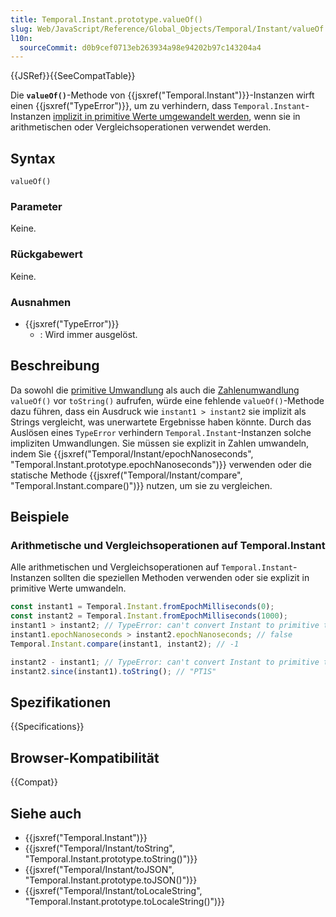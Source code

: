 ```yaml
---
title: Temporal.Instant.prototype.valueOf()
slug: Web/JavaScript/Reference/Global_Objects/Temporal/Instant/valueOf
l10n:
  sourceCommit: d0b9cef0713eb263934a98e94202b97c143204a4
---
```


{{JSRef}}{{SeeCompatTable}}

Die **`valueOf()`**-Methode von {{jsxref("Temporal.Instant")}}-Instanzen wirft einen {{jsxref("TypeError")}}, um zu verhindern, dass `Temporal.Instant`-Instanzen [implizit in primitive Werte umgewandelt werden](/de/docs/Web/JavaScript/Data_structures#primitive_coercion), wenn sie in arithmetischen oder Vergleichsoperationen verwendet werden.

## Syntax

```js-nolint
valueOf()
```

### Parameter

Keine.

### Rückgabewert

Keine.

### Ausnahmen

- {{jsxref("TypeError")}}
  - : Wird immer ausgelöst.

## Beschreibung

Da sowohl die [primitive Umwandlung](/de/docs/Web/JavaScript/Data_structures#primitive_coercion) als auch die [Zahlenumwandlung](/de/docs/Web/JavaScript/Reference/Global_Objects/Number#number_coercion) `valueOf()` vor `toString()` aufrufen, würde eine fehlende `valueOf()`-Methode dazu führen, dass ein Ausdruck wie `instant1 > instant2` sie implizit als Strings vergleicht, was unerwartete Ergebnisse haben könnte. Durch das Auslösen eines `TypeError` verhindern `Temporal.Instant`-Instanzen solche impliziten Umwandlungen. Sie müssen sie explizit in Zahlen umwandeln, indem Sie {{jsxref("Temporal/Instant/epochNanoseconds", "Temporal.Instant.prototype.epochNanoseconds")}} verwenden oder die statische Methode {{jsxref("Temporal/Instant/compare", "Temporal.Instant.compare()")}} nutzen, um sie zu vergleichen.

## Beispiele

### Arithmetische und Vergleichsoperationen auf Temporal.Instant

Alle arithmetischen und Vergleichsoperationen auf `Temporal.Instant`-Instanzen sollten die speziellen Methoden verwenden oder sie explizit in primitive Werte umwandeln.

```js
const instant1 = Temporal.Instant.fromEpochMilliseconds(0);
const instant2 = Temporal.Instant.fromEpochMilliseconds(1000);
instant1 > instant2; // TypeError: can't convert Instant to primitive type
instant1.epochNanoseconds > instant2.epochNanoseconds; // false
Temporal.Instant.compare(instant1, instant2); // -1

instant2 - instant1; // TypeError: can't convert Instant to primitive type
instant2.since(instant1).toString(); // "PT1S"
```

## Spezifikationen

{{Specifications}}

## Browser-Kompatibilität

{{Compat}}

## Siehe auch

- {{jsxref("Temporal.Instant")}}
- {{jsxref("Temporal/Instant/toString", "Temporal.Instant.prototype.toString()")}}
- {{jsxref("Temporal/Instant/toJSON", "Temporal.Instant.prototype.toJSON()")}}
- {{jsxref("Temporal/Instant/toLocaleString", "Temporal.Instant.prototype.toLocaleString()")}}
